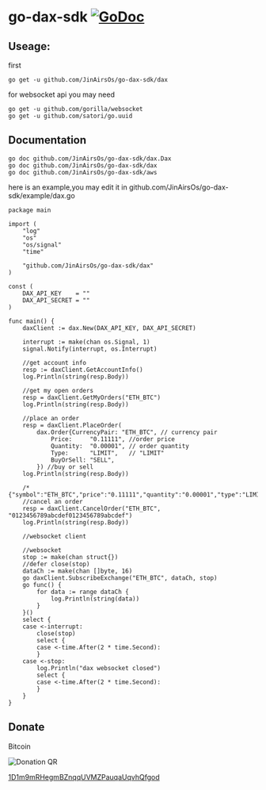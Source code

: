 go-dax-sdk [![GoDoc](https://godoc.org/JinAirsOs/go-dax-sdk?status.svg)](https://godoc.org/github.com/JinAirsOs/go-dax-sdk)
==========

## Useage:
first
```
go get -u github.com/JinAirsOs/go-dax-sdk/dax
```

for websocket api you may need
```
go get -u github.com/gorilla/websocket
go get -u github.com/satori/go.uuid
```
## Documentation
```
go doc github.com/JinAirsOs/go-dax-sdk/dax.Dax
go doc github.com/JinAirsOs/go-dax-sdk/dax
go doc github.com/JinAirsOs/go-dax-sdk/aws
```
here is an example,you may edit it in github.com/JinAirsOs/go-dax-sdk/example/dax.go

```
package main

import (
	"log"
	"os"
	"os/signal"
	"time"

	"github.com/JinAirsOs/go-dax-sdk/dax"
)

const (
	DAX_API_KEY    = ""
	DAX_API_SECRET = ""
)

func main() {
	daxClient := dax.New(DAX_API_KEY, DAX_API_SECRET)

	interrupt := make(chan os.Signal, 1)
	signal.Notify(interrupt, os.Interrupt)

	//get account info
	resp := daxClient.GetAccountInfo()
	log.Println(string(resp.Body))

	//get my open orders
	resp = daxClient.GetMyOrders("ETH_BTC")
	log.Println(string(resp.Body))

	//place an order
	resp = daxClient.PlaceOrder(
		dax.Order{CurrencyPair: "ETH_BTC", // currency pair
			Price:     "0.11111", //order price
			Quantity:  "0.00001", // order quantity
			Type:      "LIMIT",   // "LIMIT"
			BuyOrSell: "SELL",
		}) //buy or sell
	log.Println(string(resp.Body))

	/*{"symbol":"ETH_BTC","price":"0.11111","quantity":"0.00001","type":"LIMIT","side":"SELL"}*/
	//cancel an order
	resp = daxClient.CancelOrder("ETH_BTC", "0123456789abcdef0123456789abcdef")
	log.Println(string(resp.Body))

	//websocket client

	//websocket
	stop := make(chan struct{})
	//defer close(stop)
	dataCh := make(chan []byte, 16)
	go daxClient.SubscribeExchange("ETH_BTC", dataCh, stop)
	go func() {
		for data := range dataCh {
			log.Println(string(data))
		}
	}()
	select {
	case <-interrupt:
		close(stop)
		select {
		case <-time.After(2 * time.Second):
		}
	case <-stop:
		log.Println("dax websocket closed")
		select {
		case <-time.After(2 * time.Second):
		}
	}
}
```

Donate
------
Bitcoin

![Donation QR](http://api.qrserver.com/v1/create-qr-code/?size=200x200&data=bitcoin:1D1m9mRHegmBZnqqUVMZPauqaUqvhQfgod%3Flabel%3DStalker)

[1D1m9mRHegmBZnqqUVMZPauqaUqvhQfgod](http://tinyurl.com/ybeg28qq)